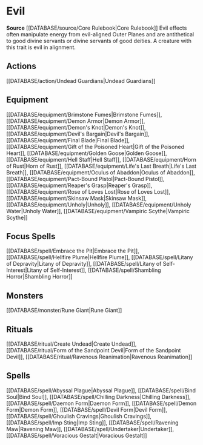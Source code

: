 ﻿---
id: '64'
name: Evil
rarity: Common
rus_type_level: null
source: '[[DATABASE/source/Core Rulebook|Core Rulebook]]'
trait:
- Evil
type: Trait

---
# Evil

**Source** [[DATABASE/source/Core Rulebook|Core Rulebook]] 
Evil effects often manipulate energy from evil-aligned Outer Planes and are antithetical to good divine servants or divine servants of good deities. A creature with this trait is evil in alignment.

## Actions

[[DATABASE/action/Undead Guardians|Undead Guardians]]

## Equipment

[[DATABASE/equipment/Brimstone Fumes|Brimstone Fumes]], [[DATABASE/equipment/Demon Armor|Demon Armor]], [[DATABASE/equipment/Demon's Knot|Demon's Knot]], [[DATABASE/equipment/Devil's Bargain|Devil's Bargain]], [[DATABASE/equipment/Final Blade|Final Blade]], [[DATABASE/equipment/Gift of the Poisoned Heart|Gift of the Poisoned Heart]], [[DATABASE/equipment/Golden Goose|Golden Goose]], [[DATABASE/equipment/Hell Staff|Hell Staff]], [[DATABASE/equipment/Horn of Rust|Horn of Rust]], [[DATABASE/equipment/Life's Last Breath|Life's Last Breath]], [[DATABASE/equipment/Oculus of Abaddon|Oculus of Abaddon]], [[DATABASE/equipment/Pact-Bound Pistol|Pact-Bound Pistol]], [[DATABASE/equipment/Reaper's Grasp|Reaper's Grasp]], [[DATABASE/equipment/Rose of Loves Lost|Rose of Loves Lost]], [[DATABASE/equipment/Skinsaw Mask|Skinsaw Mask]], [[DATABASE/equipment/Unholy|Unholy]], [[DATABASE/equipment/Unholy Water|Unholy Water]], [[DATABASE/equipment/Vampiric Scythe|Vampiric Scythe]]

## Focus Spells

[[DATABASE/spell/Embrace the Pit|Embrace the Pit]], [[DATABASE/spell/Hellfire Plume|Hellfire Plume]], [[DATABASE/spell/Litany of Depravity|Litany of Depravity]], [[DATABASE/spell/Litany of Self-Interest|Litany of Self-Interest]], [[DATABASE/spell/Shambling Horror|Shambling Horror]]

## Monsters

[[DATABASE/monster/Rune Giant|Rune Giant]]

## Rituals

[[DATABASE/ritual/Create Undead|Create Undead]], [[DATABASE/ritual/Form of the Sandpoint Devil|Form of the Sandpoint Devil]], [[DATABASE/ritual/Ravenous Reanimation|Ravenous Reanimation]]

## Spells

[[DATABASE/spell/Abyssal Plague|Abyssal Plague]], [[DATABASE/spell/Bind Soul|Bind Soul]], [[DATABASE/spell/Chilling Darkness|Chilling Darkness]], [[DATABASE/spell/Daemon Form|Daemon Form]], [[DATABASE/spell/Demon Form|Demon Form]], [[DATABASE/spell/Devil Form|Devil Form]], [[DATABASE/spell/Ghoulish Cravings|Ghoulish Cravings]], [[DATABASE/spell/Imp Sting|Imp Sting]], [[DATABASE/spell/Ravening Maw|Ravening Maw]], [[DATABASE/spell/Undertaker|Undertaker]], [[DATABASE/spell/Voracious Gestalt|Voracious Gestalt]]